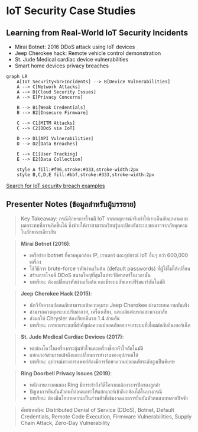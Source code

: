 # IoT Security Case Studies

## Learning from Real-World IoT Security Incidents

- Mirai Botnet: 2016 DDoS attack using IoT devices
- Jeep Cherokee hack: Remote vehicle control demonstration
- St. Jude Medical cardiac device vulnerabilities
- Smart home devices privacy breaches

```mermaid
graph LR
    A[IoT Security<br>Incidents] --> B[Device Vulnerabilities]
    A --> C[Network Attacks]
    A --> D[Cloud Security Issues]
    A --> E[Privacy Concerns]
    
    B --> B1[Weak Credentials]
    B --> B2[Insecure Firmware]
    
    C --> C1[MITM Attacks]
    C --> C2[DDoS via IoT]
    
    D --> D1[API Vulnerabilities]
    D --> D2[Data Breaches]
    
    E --> E1[User Tracking]
    E --> E2[Data Collection]
    
    style A fill:#f96,stroke:#333,stroke-width:2px
    style B,C,D,E fill:#bbf,stroke:#333,stroke-width:2px
```

[Search for IoT security breach examples](https://www.google.com/search?q=major+iot+security+breaches+case+studies&tbm=isch)

## Presenter Notes (ข้อมูลสำหรับผู้บรรยาย)

> Key Takeaway: กรณีศึกษาการโจมตี IoT จากเหตุการณ์จริงทำให้เราเห็นภัยคุกคามและผลกระทบที่อาจเกิดขึ้นได้ ซึ่งช่วยให้เราสามารถเรียนรู้และป้องกันระบบของเราจากภัยคุกคามในลักษณะเดียวกัน

> **Mirai Botnet (2016)**:
> - เครือข่าย botnet ที่ควบคุมกล้อง IP, เราเตอร์ และอุปกรณ์ IoT อื่นๆ กว่า 600,000 เครื่อง
> - ใช้วิธีการ brute-force รหัสผ่านเริ่มต้น (default passwords) ที่ผู้ใช้ไม่ได้เปลี่ยน
> - สร้างการโจมตี DDoS ขนาดใหญ่ที่สุดในประวัติศาสตร์ในเวลานั้น
> - บทเรียน: ต้องเปลี่ยนรหัสผ่านเริ่มต้น และมีระบบอัพเดทเฟิร์มแวร์อัตโนมัติ

> **Jeep Cherokee Hack (2015)**:
> - นักวิจัยความปลอดภัยสามารถเข้าควบคุมรถ Jeep Cherokee ผ่านระบบความบันเทิง
> - สามารถควบคุมระบบปรับอากาศ, เครื่องเสียง, และแม้แต่เบรกและพวงมาลัย
> - ส่งผลให้ Chrysler ต้องเรียกคืนรถ 1.4 ล้านคัน
> - บทเรียน: การแยกระบบที่สำคัญต่อความปลอดภัยออกจากระบบที่เชื่อมต่อกับอินเทอร์เน็ต

> **St. Jude Medical Cardiac Devices (2017)**:
> - พบช่องโหว่ในเครื่องกระตุ้นหัวใจและเครื่องช็อกหัวใจอัตโนมัติ
> - แฮกเกอร์สามารถเข้าถึงและเปลี่ยนการทำงานของอุปกรณ์ได้
> - บทเรียน: อุปกรณ์ทางการแพทย์ต้องมีการรักษาความปลอดภัยระดับสูงเป็นพิเศษ

> **Ring Doorbell Privacy Issues (2019)**:
> - พนักงานบางคนของ Ring มีการเข้าถึงวิดีโอจากกล้องวงจรปิดของลูกค้า
> - ปัญหาการยืนยันตัวตนที่อ่อนแอทำให้แฮกเกอร์เข้าถึงกล้องได้ในบางกรณี
> - บทเรียน: ต้องมีนโยบายความเป็นส่วนตัวที่เข้มงวดและการยืนยันตัวตนแบบหลายปัจจัย

> ศัพท์เทคนิค: Distributed Denial of Service (DDoS), Botnet, Default Credentials, Remote Code Execution, Firmware Vulnerabilities, Supply Chain Attack, Zero-Day Vulnerability
